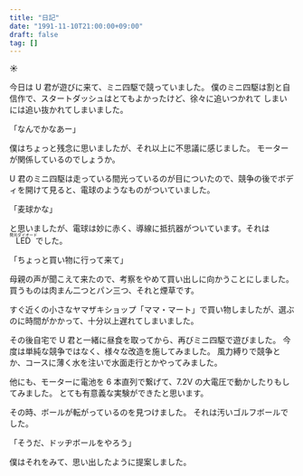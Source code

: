 ```yaml
---
title: "日記"
date: "1991-11-10T21:00:00+09:00"
draft: false
tag: []
---
```


__☀__

今日は U 君が遊びに来て、ミニ四駆で競っていました。
僕のミニ四駆は割と自信作で、スタートダッシュはとてもよかったけど、徐々に追いつかれて
しまいには追い抜かれてしまいました。

「なんでかなあー」

僕はちょっと残念に思いましたが、それ以上に不思議に感じました。
モーターが関係しているのでしょうか。

U 君のミニ四駆は走っている間光っているのが目についたので、競争の後でボディを開けて見ると、電球のようなものがついていました。

「麦球かな」

と思いましたが、電球は妙に赤く、導線に抵抗器がついています。それは<ruby>LED<rp>(</rp><rt>発光ダイオード</rt><rp>)</rp></ruby>でした。

「ちょっと買い物に行って来て」

母親の声が聞こえて来たので、考察をやめて買い出しに向かうことにしました。
買うものは肉まん二つとパン三つ、それと煙草です。

すぐ近くの小さなヤマザキショップ「ママ・マート」で買い物しましたが、選ぶのに時間がかかって、十分以上遅れてしまいました。

その後自宅で U 君と一緒に昼食を取ってから、再びミニ四駆で遊びました。
今度は単純な競争ではなく、様々な改造を施してみました。
風力縛りで競争とか、コースに薄く水を注いで水面走行とかやってみました。

他にも、モーターに電池を 6 本直列で繋げて、7.2V の大電圧で動かしたりもしてみました。
とても有意義な実験ができたと思います。

その時、ボールが転がっているのを見つけました。
それは汚いゴルフボールでした。

「そうだ、ドッヂボールをやろう」

僕はそれをみて、思い出したように提案しました。

